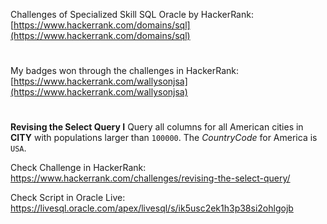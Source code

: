 Challenges of Specialized Skill SQL Oracle by HackerRank:
[https://www.hackerrank.com/domains/sql](https://www.hackerrank.com/domains/sql)
#
My badges won through the challenges in HackerRank:
[https://www.hackerrank.com/wallysonjsa](https://www.hackerrank.com/wallysonjsa)
#
**Revising the Select Query I**
Query all columns for all American cities in **CITY** with populations larger than `100000`. The _CountryCode_ for America is `USA`.

Check Challenge in HackerRank:
https://www.hackerrank.com/challenges/revising-the-select-query/

Check Script in Oracle Live: https://livesql.oracle.com/apex/livesql/s/ik5usc2ek1h3p38si2ohlgojb
#
